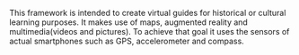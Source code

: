 This framework is intended to create virtual guides for historical or cultural learning purposes. It makes use of maps, augmented reality and multimedia(videos and pictures). To achieve that goal it uses the sensors of actual smartphones such as GPS, accelerometer and compass.